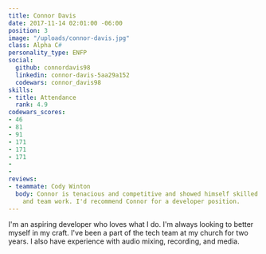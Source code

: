```yaml
---
title: Connor Davis
date: 2017-11-14 02:01:00 -06:00
position: 3
image: "/uploads/connor-davis.jpg"
class: Alpha C#
personality_type: ENFP
social:
  github: connordavis98
  linkedin: connor-davis-5aa29a152
  codewars: connor_davis98
skills:
- title: Attendance
  rank: 4.9
codewars_scores:
- 46
- 81
- 91
- 171
- 171
- 171
- 
- 
reviews:
- teammate: Cody Winton
  body: Connor is tenacious and competitive and showed himself skilled in both individual
    and team work. I'd recommend Connor for a developer position.
---
```


I'm an aspiring developer who loves what I do. I'm always looking to better myself in my craft. I've been a part of the tech team at my church for two years. I also have experience with audio mixing, recording, and media. 